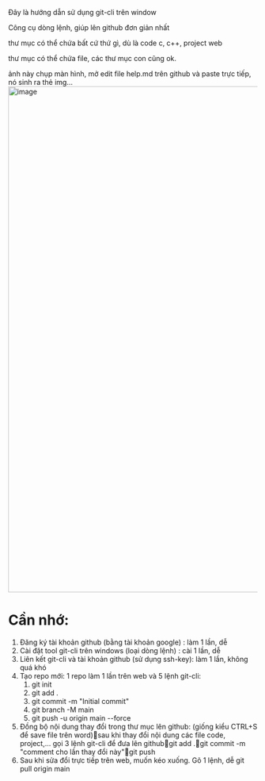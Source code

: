 Đây là hướng dẫn sử dụng git-cli trên window

Công cụ dòng lệnh, giúp lên github đơn giản nhất

thư mục có thể chứa bất cứ thứ gì, dù là code c, c++, project web

thư mục có thể chứa file, các thư mục con cũng ok.

ảnh này chụp màn hình, mở edit file help.md trên github và paste trực tiếp, nó sinh ra thẻ img...
<img width="2560" height="1020" alt="image" src="https://github.com/user-attachments/assets/94d3dea0-0734-46f3-bb3f-a5703abb2a9d" />

# Cần nhớ:

1. Đăng ký tài khoản github (bằng tài khoản google) : làm 1 lần, dễ
2. Cài đặt tool git-cli trên windows (loại dòng lệnh) : cài 1 lần, dễ
3. Liên kết git-cli và tài khoản github (sử dụng ssh-key): làm 1 lần, không quá khó
4. Tạo repo mới: 1 repo làm 1 lần trên web và 5 lệnh git-cli:
	1. git init
	2. git add .
	3. git commit -m "Initial commit"
	4. git branch -M main
	5. git push -u origin main --force
5. Đồng bộ nội dung thay đổi trong thư mục lên github: (giống kiểu CTRL+S để save file trên word)sau khi thay đổi nội dung các file code, project,… gọi 3 lệnh git-cli để đưa lên githubgit add .git commit -m "comment cho lần thay đổi này"git push
6. Sau khi sửa đổi trực tiếp trên web, muốn kéo xuống. Gõ 1 lệnh, dễ git pull origin main
